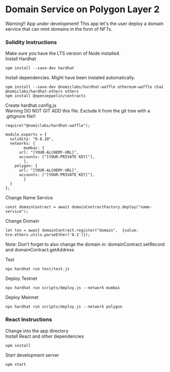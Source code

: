 # Domain Service on Polygon Layer 2

Warning!! App under development!
This app let's the user deploy a domain service that can mint domains in the form of NFTs.

### Solidity Instructions
Make sure you have the LTS version of Node installed.</br>
Install Hardhat
```shell
npm install --save-dev hardhat
```
Install dependencies. Might have been instaled automatically.
```shell
npm install --save-dev @nomiclabs/hardhat-waffle ethereum-waffle chai @nomiclabs/hardhat-ethers ethers
npm install @openzeppelin/contracts
```

Create hardhat.config.js</br>
Warning DO NOT GIT ADD this file. Exclude it from the git tree with a .gitignore file!!  
```shell
require("@nomiclabs/hardhat-waffle");

module.exports = {
  solidity: "0.8.10",
  networks: {
		mumbai: {
      url: "[YOUR-ALCHEMY-URL]",
      accounts: ["[YOUR-PRIVATE KEY]"],
		},
    polygon: {
      url: "[YOUR-ALCHEMY-URL]",
      accounts: ["[YOUR-PRIVATE KEY]"],
		}
  }
};
```

Change Name Service
```shell
const domainContract = await domainContractFactory.deploy("name-service");
```

Change Domain
```shell
let txn = await domainContract.register("domain",  {value: hre.ethers.utils.parseEther('0.1')});
```
Note: Don't forget to also change the domain in: domainContract.setRecord and domainContract.getAddress


Test
```shell
npx hardhat run test/test.js
```

Deploy Testnet
```shell
npx hardhat run scripts/deploy.js --network mumbai
```

Deploy Mainnet
```shell
npx hardhat run scripts/deploy.js --network polygon
```

### React Instructions
Change into the app directory</br>
Install React and other dependencies
```shell
npm install
```

Start development server
```shell
npm start
```